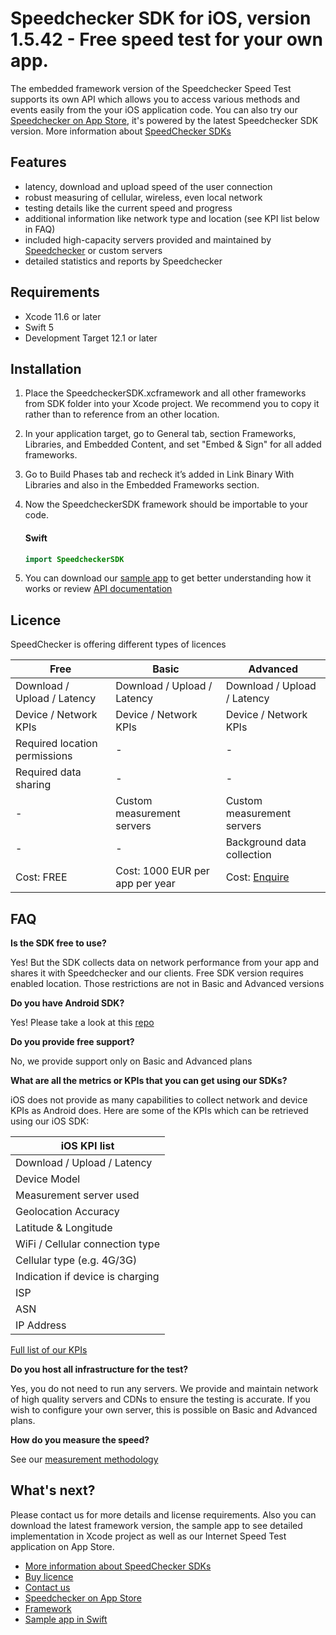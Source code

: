 # Speedchecker SDK for iOS, version 1.5.42 - Free speed test for your own app.

The embedded framework version of the Speedchecker Speed Test supports its own API which allows you to access various methods and events easily from the your iOS application code. You can also try our  [Speedchecker on App Store](https://itunes.apple.com/app/id658790195), it's powered by the latest Speedchecker SDK version. More information about [SpeedChecker SDKs](https://www.speedchecker.com/speed-test-tools/mobile-apps-and-sdks.html)

## Features
- latency, download and upload speed of the user connection
- robust measuring of cellular, wireless, even local network
- testing details like the current speed and progress
- additional information like network type and location (see KPI list below in FAQ)
- included high-capacity servers provided and maintained by [Speedchecker](https://www.speedchecker.com) or custom servers
- detailed statistics and reports by Speedchecker

## Requirements
  - Xcode 11.6 or later
  - Swift 5
  - Development Target 12.1 or later

## Installation
1. Place the SpeedcheckerSDK.xcframework and all other frameworks from SDK folder into your Xcode project. We recommend you to copy it rather than to reference from an other location.
2. In your application target, go to General tab, section Frameworks, Libraries, and Embedded Content, and set "Embed & Sign" for all added frameworks.
3. Go to Build Phases tab and recheck it’s added in Link Binary With Libraries and also in the Embedded Frameworks section.
4. Now the SpeedcheckerSDK framework should be importable to your code.
	#### Swift
    ```swift
    import SpeedcheckerSDK
    ```
    
5. You can download our [sample app](https://github.com/speedchecker/speedchecker-sdk-ios/tree/master/Sample%20in%20Swift) to get better understanding how it works or review [API documentation](https://github.com/speedchecker/speedchecker-sdk-ios/wiki/API-documentation)

## Licence 
SpeedChecker is offering different types of licences

| Free  | Basic  | Advanced |
| ------------- | ------------- | ------------- |
| Download / Upload / Latency  | Download / Upload / Latency  | Download / Upload / Latency  |
| Device / Network KPIs  | Device / Network KPIs  | Device / Network KPIs  |
| Required location permissions | - | - |
| Required data sharing | - | - |
| - | Custom measurement servers | Custom measurement servers |
| - | - | Background data collection |
| Cost: FREE | Cost: 1000 EUR per app per year | Cost: [Enquire](https://www.speedchecker.com/contact-us.html) |

## FAQ

**Is the SDK free to use?**

Yes! But the SDK collects data on network performance from your app and shares it with Speedchecker and our clients. Free SDK version requires enabled location. Those restrictions are not in Basic and Advanced versions

**Do you have Android SDK?**

Yes! Please take a look at this [repo](https://github.com/speedchecker/speedchecker-sdk-android)

**Do you provide free support?**

No, we provide support only on Basic and Advanced plans

**What are all the metrics or KPIs that you can get using our SDKs?**

iOS does not provide as many capabilities to collect network and device KPIs as Android does. Here are some of the KPIs which can be retrieved using our iOS SDK:

| iOS KPI list |
| ------------- |
| Download / Upload / Latency |
| Device Model |
| Measurement server used |
| Geolocation Accuracy |
| Latitude & Longitude |
| WiFi / Cellular connection type |
| Cellular type (e.g. 4G/3G) |
| Indication if device is charging |
| ISP |
| ASN |
| IP Address |

[Full list of our KPIs](https://www.speedchecker.com/products/speed-test-datasets.html)

**Do you host all infrastructure for the test?**

Yes, you do not need to run any servers. We provide and maintain network of high quality servers and CDNs to ensure the testing is accurate. If you wish to configure your own server, this is possible on Basic and Advanced plans.

**How do you measure the speed?**

See our [measurement methodology](https://docs.speedchecker.com/measurement-methodology-links/u21ongNGAYLb6eo7cqjY/kpis-and-measurements/data-collection-methodologies)

## What's next?
Please contact us for more details and license requirements. Also you can download the latest framework version, the sample app to see detailed implementation in Xcode project as well as our Internet Speed Test application on App Store.
- [More information about SpeedChecker SDKs](https://www.speedchecker.com/speed-test-tools/mobile-apps-and-sdks.html)
- [Buy licence](https://www.speedchecker.com/contact-us.html)
- [Contact us](https://www.speedchecker.com/contact-us.html)
- [Speedchecker on App Store](https://itunes.apple.com/app/id658790195)
- [Framework](https://github.com/speedchecker/speedchecker-sdk-ios/tree/master/Framework)
- [Sample app in Swift](https://github.com/speedchecker/speedchecker-sdk-ios/tree/master/Sample%20in%20Swift)
